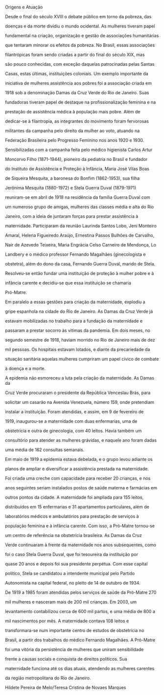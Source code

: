

Origens e Atuação



Desde o final do século XVIII o debate público em torno da pobreza, das

doenças e da morte dividiu o mundo ocidental. As mulheres tiveram papel

fundamental na criação, organização e gestão de associações humanitárias

que tentaram minorar os efeitos da pobreza. No Brasil, essas associações

filantrópicas foram sendo criadas a partir do final do século XIX, mas

são pouco conhecidas, com exceção daquelas patrocinadas pelas Santas

Casas, estas últimas, instituições coloniais. Um exemplo importante da

iniciativa de mulheres assistência aos pobres foi a associação criada em

1918 sob a denominação Damas da Cruz Verde do Rio de Janeiro. Suas

fundadoras tiveram papel de destaque na profissionalização feminina e na

prestação de assistência médica à população mais pobre. Além de

dedicar-se à filantropia, as integrantes do movimento foram fervorosas

militantes da campanha pelo direito da mulher ao voto, atuando na

Federação Brasileira pelo Progresso Feminino nos anos 1920 e 1930.



Sensibilizadas com a campanha feita pelo médico higienista Carlos Artur

Moncorvo Filho (1871-1944), pioneiro da pediatria no Brasil e fundador

do Instituto de Assistência e Proteção à Infância, Maria José Vilas Boas

de Siqueira Mesquita, a baronesa do Bonfim (1862-1953), sua filha

Jerônima Mesquita (1880-1972) e Stela Guerra Duval (1879-1971)

reuniram-se em abril de 1918 na residência da família Guerra Duval com

um numeroso grupo de amigas, mulheres das classes média e alta do Rio

Janeiro, com a ideia de juntaram forças para prestar assistência à

maternidade. Participaram da reunião Laurinda Santos Lobo, Jeni Monteiro

Amaral, Helena Figueiredo Araújo, Ernestina Passos Bulhões de Carvalho,

Nair de Azevedo Teixeira, Maria Engrácia Celso Carneiro de Mendonça, Lo

Landbery e o médico professor Fernando Magalhães (ginecologista e

obstetra), além do dono da casa, Fernando Guerra Duval, marido de Stela.

Resolveu-se então fundar uma instituição de proteção à mulher pobre e à

infância carente e decidiu-se que essa instituição se chamaria

Pró-Matre.



Em paralelo a essas gestões para criação da maternidade, explodiu a

gripe espanhola na cidade do Rio de Janeiro. As Damas da Cruz Verde já

estavam mobilizadas no trabalho para a fundação da maternidade e

passaram a prestar socorro às vitimas da pandemia. Em dois meses, no

segundo semestre de 1918, haviam morrido no Rio de Janeiro mais de dez

mil pessoas. Os hospitais estavam lotados, e diante da precariedade da

situação sanitária aquelas mulheres cumpriram um papel cívico de combate

à doença e a morte.



A epidemia não esmoreceu a luta pela criação da maternidade. As Damas da

Cruz Verde procuraram o presidente da República Venceslau Brás, para

solicitar um casarão na Avenida Venezuela, número 159, onde pretendiam

instalar a instituição. Foram atendidas, e assim, em 9 de fevereiro de

1919, inaugurou-se a maternidade com duas enfermarias, uma de

obstetrícia e outra de ginecologia, com 40 leitos. Havia também um

consultório para atender as mulheres grávidas, e naquele ano foram dadas

uma média de 162 consultas semanais.



Em maio de 1919 a epidemia estava debelada, e o grupo levou adiante os

planos de ampliar e diversificar a assistência prestada na maternidade.

Foi criada uma creche com capacidade para receber 20 crianças, e nos

anos seguintes seriam instalados postos de saúde materna e farmácias em

outros pontos da cidade. A maternidade foi ampliada para 155 leitos,

distribuídos em 15 enfermarias e 31 apartamentos particulares, além de

laboratórios médicos e ambulatórios para prestação de serviços à

população feminina e à infância carente. Com isso, a Pró-Matre tornou-se

um centro de referência na obstetrícia brasileira. As Damas da Cruz

Verde continuaram à frente da maternidade nos anos subsequentes, como

foi o caso Stela Guerra Duval, que foi tesoureira da instituição por

quase 20 anos e depois foi sua presidente perpétua. Com esse capital

político, Stela se candidatou a intendente municipal pelo Partido

Autonomista na capital federal, no pleito de 14 de outubro de 1934.



De 1919 a 1985 foram atendidas pelos serviços de saúde da Pró-Matre 270

mil mulheres e nasceram mais de 200 mil crianças. Em 2003, um

levantamento contabilizou cerca de 600 mil partos, e uma média de 800 a

mil nascimentos por mês. A maternidade contava 108 leitos e

transformara-se num importante centro de estudos de obstetrícia no

Brasil, a partir dos trabalhos do médico Fernando Magalhães. A Pró-Matre

foi uma vitória da persistência de mulheres que uniram sensibilidade

frente a causas sociais e conquista de direitos políticos. Sua

maternidade funciona até os dias atuais, atendendo as mulheres carentes

da região metropolitana do Rio de Janeiro.



Hildete Pereira de Melo/Teresa Cristina de Novaes Marques



